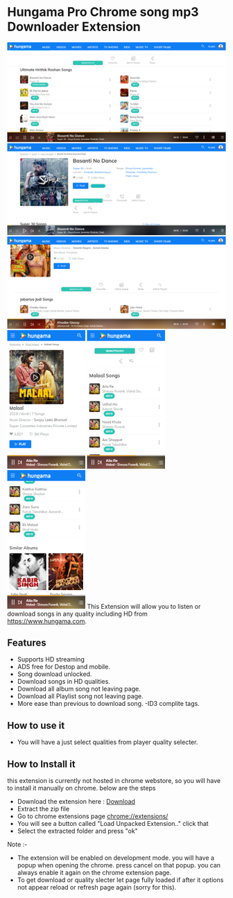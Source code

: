 # Hungama Pro Chrome song mp3 Downloader Extension

![Picture](https://raw.githubusercontent.com/udpf/Hungama-Pro/master/img/p4.png)
![Picture](https://raw.githubusercontent.com/udpf/Hungama-Pro/master/img/p5.png)
![Picture](https://raw.githubusercontent.com/udpf/Hungama-Pro/master/img/p6.png)
![Picture](https://raw.githubusercontent.com/udpf/Hungama-Pro/master/img/p7.png)
![Picture](https://raw.githubusercontent.com/udpf/Hungama-Pro/master/img/p8.png)
![Picture](https://raw.githubusercontent.com/udpf/Hungama-Pro/master/img/p9.png)
This Extension will allow you to listen or download songs in any quality including HD from https://www.hungama.com. 

## Features

- Supports HD streaming
- ADS free for Destop and mobile.
- Song download unlocked.
- Download songs in HD qualities.
- Download all album song not leaving page.
- Download all Playlist song not leaving page.
- More ease than previous to download song.
-ID3  complite tags.

## How to use it

- You will have a just select qualities from  player quality selecter.

## How to Install it

this extension is currently not hosted in chrome webstore, so you will have to install it manually on chrome. below are the steps

- Download the extension here : [Download](https://github.com/udpf/Hungama-Pro/archive/master.zip)
- Extract the zip file
- Go to chrome extensions page [chrome://extensions/](chrome://extensions/)
- You will see a button called "Load Unpacked Extension.." click that
- Select the extracted folder and press "ok"

Note :-
- The extension will be enabled on development mode. you will have a popup when opening the chrome. press cancel on that popup. you can always enable it again on the chrome extension page.
- To get download or quality slecter let page fully loaded if after it options not appear reload or refresh page again (sorry for this).
